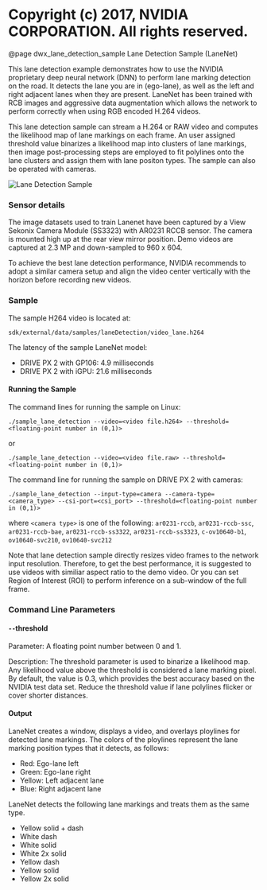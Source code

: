 # Copyright (c) 2017, NVIDIA CORPORATION.  All rights reserved.

@page dwx_lane_detection_sample Lane Detection Sample (LaneNet)

This lane detection example demonstrates how to use the NVIDIA proprietary deep neural network (DNN)
to perform lane marking detection on the road. It detects the lane you are in (ego-lane), as well
as the left and right adjacent lanes when they are present. LaneNet has been trained with RCB
images and aggressive data augmentation which allows the network to perform correctly when using
RGB encoded H.264 videos.

This lane detection sample can stream a H.264 or RAW video and computes the likelihood map of lane markings
on each frame. An user assigned threshold value binarizes a likelihood map into clusters of lane markings,
then image post-processing steps are employed to fit polylines onto the lane clusters and assign them with
lane positon types. The sample can also be operated with cameras.

![Lane Detection Sample](sample_lane_detection.png)

### Sensor details ####

The image datasets used to train Lanenet have been captured by a View Sekonix Camera Module (SS3323) with
AR0231 RCCB sensor. The camera is mounted high up at the rear view mirror position. Demo videos are
captured at 2.3 MP and down-sampled to 960 x 604.

To achieve the best lane detection performance, NVIDIA recommends to adopt a similar camera setup and align
the video center vertically with the horizon before recording new videos.

### Sample ###

The sample H264 video is located at:

    sdk/external/data/samples/laneDetection/video_lane.h264

The latency of the sample LaneNet model:
- DRIVE PX 2 with GP106: 4.9 milliseconds
- DRIVE PX 2 with iGPU: 21.6 milliseconds

#### Running the Sample

The command lines for running the sample on Linux:

    ./sample_lane_detection --video=<video file.h264> --threshold=<floating-point number in (0,1)>
or

    ./sample_lane_detection --video=<video file.raw> --threshold=<floating-point number in (0,1)>

The command line for running the sample on DRIVE PX 2 with cameras:

    ./sample_lane_detection --input-type=camera --camera-type=<camera_type> --csi-port=<csi_port> --threshold=<floating-point number in (0,1)>

where `<camera type>` is one of the following: `ar0231-rccb`, `ar0231-rccb-ssc`, `ar0231-rccb-bae`, `ar0231-rccb-ss3322`, `ar0231-rccb-ss3323`, `c-ov10640-b1`, `ov10640-svc210`, `ov10640-svc212`


Note that lane detection sample directly resizes video frames to the network
input resolution. Therefore, to get the best performance, it is suggested to
use videos with similiar aspect ratio to the demo video.  Or you can set Region
of Interest (ROI) to perform inference on a sub-window of the full frame.


### Command Line Parameters ###

#### `--`threshold ####
Parameter: A floating point number between 0 and 1.

Description: The threshold parameter is used to binarize a likelihood map.
Any likelihood value above the threshold is considered a lane marking pixel.
By default, the value is 0.3, which provides the best accuracy based on the NVIDIA
test data set. Reduce the threshold value if lane polylines flicker or cover
shorter distances.

#### Output

LaneNet creates a window, displays a video, and overlays ploylines for
detected lane markings. The colors of the ploylines represent the lane marking
position types that it detects, as follows:

- Red: Ego-lane left
- Green: Ego-lane right
- Yellow: Left adjacent lane
- Blue: Right adjacent lane

LaneNet detects the following lane markings and treats them as the same type.

- Yellow solid + dash
- White dash
- White solid
- White 2x solid
- Yellow dash
- Yellow solid
- Yellow 2x solid
